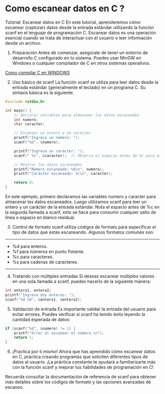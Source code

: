 # Como escanear datos en C ?

Tutorial: Escanear datos en C
En este tutorial, aprenderemos cómo escanear (capturar) datos desde la entrada estándar utilizando la función scanf en el lenguaje de programación C. Escanear datos es una operación esencial cuando se trata de interactuar con el usuario o leer información desde un archivo.

1. Preparación
Antes de comenzar, asegúrate de tener un entorno de desarrollo C configurado en tu sistema. Puedes usar MinGW en Windows o cualquier compilador de C en otros sistemas operativos.

[Como compilar C en WINDOWS](README.md)

2. Uso básico de scanf
La función scanf se utiliza para leer datos desde la entrada estándar (generalmente el teclado) en un programa C. Su sintaxis básica es la siguiente:

```c
#include <stdio.h>

int main() {
    // Declarar variables para almacenar los datos escaneados
    int numero;
    char caracter;

    // Escanear un entero y un carácter
    printf("Ingresa un número: ");
    scanf("%d", &numero);

    printf("Ingresa un carácter: ");
    scanf(" %c", &caracter);  // Observa el espacio antes de %c para evitar problemas de buffer

    // Mostrar los datos escaneados
    printf("Número escaneado: %d\n", numero);
    printf("Carácter escaneado: %c\n", caracter);

    return 0;
}
```
En este ejemplo, primero declaramos las variables numero y caracter para almacenar los datos escaneados. Luego utilizamos scanf para leer un entero y un carácter de la entrada estándar. Nota el espacio antes de %c en la segunda llamada a scanf, esto se hace para consumir cualquier salto de línea o espacio en blanco residual.

3. Control de formato
scanf utiliza códigos de formato para especificar el tipo de datos que estás escaneando. Algunos formatos comunes son:

---

- %d para enteros.
- %f para números en punto flotante.
- %c para caracteres.
- %s para cadenas de caracteres.

---

4. Tratando con múltiples entradas
Si deseas escanear múltiples valores en una sola llamada a scanf, puedes hacerlo de la siguiente manera:


```c
int entero1, entero2;
printf("Ingresa dos enteros: ");
scanf("%d %d", &entero1, &entero2);
```

5. Validación de entrada
Es importante validar la entrada del usuario para evitar errores. Puedes verificar si scanf ha tenido éxito leyendo la cantidad esperada de datos:


```c
if (scanf("%d", &numero) != 1) {
    printf("Error al escanear el número.\n");
    return 1;
}
```

6. ¡Practica por ti mismo!
Ahora que has aprendido cómo escanear datos en C, practica creando programas que soliciten diferentes tipos de datos al usuario. ¡La práctica constante te ayudará a familiarizarte más con la función scanf y mejorar tus habilidades de programación en C!

Recuerda consultar la documentación de referencia de scanf para obtener más detalles sobre los códigos de formato y las opciones avanzadas de escaneo.